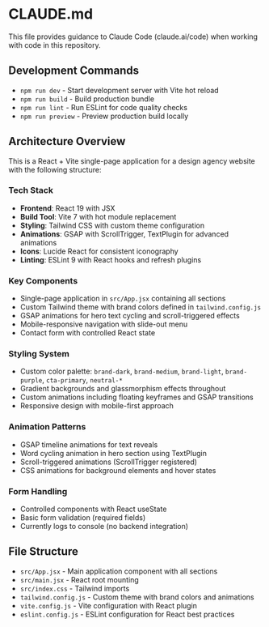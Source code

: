 # CLAUDE.md

This file provides guidance to Claude Code (claude.ai/code) when working with code in this repository.

## Development Commands

- `npm run dev` - Start development server with Vite hot reload
- `npm run build` - Build production bundle
- `npm run lint` - Run ESLint for code quality checks
- `npm run preview` - Preview production build locally

## Architecture Overview

This is a React + Vite single-page application for a design agency website with the following structure:

### Tech Stack
- **Frontend**: React 19 with JSX
- **Build Tool**: Vite 7 with hot module replacement
- **Styling**: Tailwind CSS with custom theme configuration
- **Animations**: GSAP with ScrollTrigger, TextPlugin for advanced animations
- **Icons**: Lucide React for consistent iconography
- **Linting**: ESLint 9 with React hooks and refresh plugins

### Key Components
- Single-page application in `src/App.jsx` containing all sections
- Custom Tailwind theme with brand colors defined in `tailwind.config.js`
- GSAP animations for hero text cycling and scroll-triggered effects
- Mobile-responsive navigation with slide-out menu
- Contact form with controlled React state

### Styling System
- Custom color palette: `brand-dark`, `brand-medium`, `brand-light`, `brand-purple`, `cta-primary`, `neutral-*`
- Gradient backgrounds and glassmorphism effects throughout
- Custom animations including floating keyframes and GSAP transitions
- Responsive design with mobile-first approach

### Animation Patterns
- GSAP timeline animations for text reveals
- Word cycling animation in hero section using TextPlugin
- Scroll-triggered animations (ScrollTrigger registered)
- CSS animations for background elements and hover states

### Form Handling
- Controlled components with React useState
- Basic form validation (required fields)
- Currently logs to console (no backend integration)

## File Structure
- `src/App.jsx` - Main application component with all sections
- `src/main.jsx` - React root mounting
- `src/index.css` - Tailwind imports
- `tailwind.config.js` - Custom theme with brand colors and animations
- `vite.config.js` - Vite configuration with React plugin
- `eslint.config.js` - ESLint configuration for React best practices
